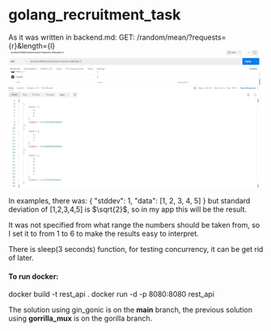 # golang_recruitment_task


As it was written in backend.md:
GET: /random/mean/?requests={r}&length={l}
![Screenshot](api_example.png)


In examples, there was:
{
     "stddev": 1,
     "data": [1, 2, 3, 4, 5]
}
but standard deviation of [1,2,3,4,5] is $\sqrt{2}$, so in my app this will be the result.

It was not specified from what range the numbers should be taken from, so I set it to from 1 to 6 to make the results easy to interpret.

There is sleep(3 seconds) function, for testing concurrency, it can be get rid of later.


#### To run docker: 
docker build -t rest_api . 
docker run -d -p 8080:8080 rest_api


The solution using gin_gonic is on the __main__ branch, the previous solution using __gorrilla_mux__ is on the gorilla branch.

